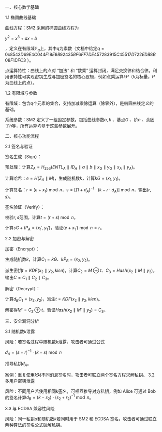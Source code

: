 一、核心数学基础

1.1 椭圆曲线基础

曲线方程：SM2 采用的椭圆曲线方程为

$y^{2}=x^{3}+ax + b$

，定义在有限域$\mathbb{F}_{q}$上，其中$q$为素数（文档中给定$q = 0x8542D69E4C044F18E8B92435BF6FF7DE457283915C45517D722EDB8B08F1DFC3$ ）。

点运算特性：曲线上的点对 “加法” 和 “数乘” 运算封闭，满足交换律和结合律。利用该特性可实现密钥生成与加密签名的核心逻辑，例如点乘运算$kP$（$k$为标量，$P$为曲线上的点）。

 1.2 有限域与参数

有限域：包含$q$个元素的集合，支持加减乘除运算（除零外），是椭圆曲线定义的基础。

系统参数：SM2 定义了一组固定参数，包括曲线参数$a, b$ 、基点$G$ 、阶$n$ 、余因子$h$等，所有运算均基于这些参数展开。

 二、核心功能流程

 2.1 签名与验证

签名生成（Sign）：

预处理：计算$Z_A = H_{256}(ENTL_A\parallel ID_A\parallel a\parallel b\parallel x_G\parallel y_G\parallel x_A\parallel y_A)$。

计算哈希：$e = H(Z_A\parallel M)$，生成随机数$k$，计算$kG = (x_1, y_1)$。

计算签名：$r = (e + x_1)\bmod n$，$s = [(1 + d_A)^{-1}\cdot(k - r\cdot d_A)]\bmod n$，输出$(r, s)$。

签名验证（Verify）：

校验$r, s$范围，计算$t = (r + s)\bmod n$。

计算$sG + tP_A = (x_1', y_1')$，验证$(e + x_1')\bmod n = r$。

 2.2 加密与解密

加密（Encrypt）：

生成随机数$k$，计算$C_1 = kG$、$kP_B = (x_2, y_2)$。

派生密钥$t = KDF(x_2\parallel y_2, klen)$，计算$C_2 = M\oplus t$、$C_3 = Hash(x_2\parallel M\parallel y_2)$，输出$C = C_1\parallel C_2\parallel C_3$。

解密（Decrypt）：

计算$d_B C_1 = (x_2, y_2)$，派生$t = KDF(x_2\parallel y_2, klen)$。

解密得$M' = C_2\oplus t$，验证$Hash(x_2\parallel M'\parallel y_2) = C_3$。

三、安全漏洞分析

3.1 随机数$k$泄露

风险：若签名过程中随机数$k$泄露，攻击者可通过公式

$d_A = (s + r)^{-1}\cdot(k - s)\bmod n$

推导私钥$d_A$。

案例：重复使用$k$对不同消息签名时，攻击者可联立两个签名方程求解私钥。
 3.2 多用户密钥泄露

风险：不同用户若使用相同$k$签名，可相互推导对方私钥，例如 Alice 可通过 Bob 的签名计算$d_B = (k - s_2)\cdot(s_2 + r_2)^{-1}\bmod n$。

3.3 与 ECDSA 兼容性风险

风险：同一私钥$d$和随机数$k$若同时用于 SM2 和 ECDSA 签名，攻击者可通过联立两种算法的签名公式破解私钥。
